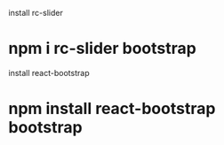 install rc-slider
# npm i rc-slider bootstrap

install react-bootstrap
# npm install react-bootstrap bootstrap